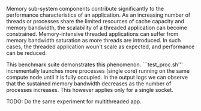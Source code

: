 Memory sub-system components contribute significantly to the performance characteristics of an application. As an increasing number of threads or processes share the limited resources of cache capacity and memory bandwidth, the scalability of a threaded application can become constrained. Memory-intensive threaded applications can suffer from memory bandwidth saturation as more threads are introduced. In such cases, the threaded application woun't scale as expected, and performance can be reduced. 

This benchmark suite demonstrates this phenomenon. ```test_proc.sh''' incrementally launches more processes (single core) running on the same compute node until it is fully occupied. In the output logs we can observe that the sustained memory bandwidth decreases as the number of processes increases. This however applies only for a single socket.

TODO: Do the same experiment for multithreaded app.
